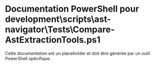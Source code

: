 # Documentation PowerShell pour development\scripts\ast-navigator\Tests\Compare-AstExtractionTools.ps1

Cette documentation est un placeholder et doit être générée par un outil PowerShell spécifique.

